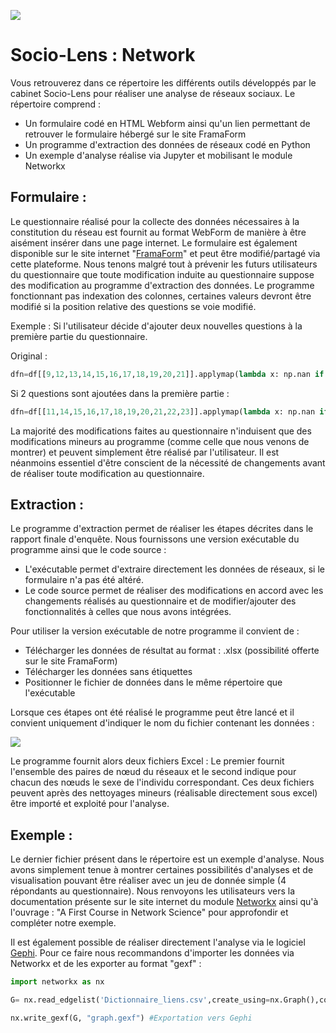 ![](https://nsa40.casimages.com/img/2021/03/20/210320031955219639.png)

# Socio-Lens : Network 

Vous retrouverez dans ce répertoire les différents outils développés par le cabinet Socio-Lens pour réaliser une analyse de réseaux sociaux. 
Le répertoire comprend :

- Un formulaire codé en HTML Webform ainsi qu'un lien permettant de retrouver le formulaire hébergé sur le site FramaForm
- Un programme d'extraction des données de réseaux codé en Python
- Un exemple d'analyse réalise via Jupyter et mobilisant le module Networkx 

## Formulaire : 

Le questionnaire réalisé pour la collecte des données nécessaires à la constitution du réseau est fournit au format WebForm de manière à être aisément insérer dans une page internet. Le formulaire est également disponible sur le site internet "[FramaForm](https://framaforms.org/node/401440/clone/confirm)" et peut être modifié/partagé via cette plateforme. 
Nous tenons malgré tout à prévenir les futurs utilisateurs du questionnaire que toute modification induite au questionnaire suppose des modification au programme d'extraction des données. 
Le programme fonctionnant pas indexation des colonnes, certaines valeurs devront être modifié si la position relative des questions se voie modifié. 

Exemple : Si l'utilisateur décide d'ajouter deux nouvelles questions à la première partie du questionnaire.

Original :

```python
dfn=df[[9,12,13,14,15,16,17,18,19,20,21]].applymap(lambda x: np.nan if x =="Prénom Nom" else x)
```

 Si 2 questions sont ajoutées dans la première partie : 

```python
dfn=df[[11,14,15,16,17,18,19,20,21,22,23]].applymap(lambda x: np.nan if x =="Prénom Nom" else x)
```

La majorité des modifications faites au questionnaire n'induisent que des modifications mineurs au programme (comme celle que nous venons de montrer) et peuvent simplement être réalisé par l'utilisateur. Il est néanmoins essentiel d'être conscient de la nécessité de changements avant de réaliser toute modification au questionnaire. 

## Extraction : 

Le programme d'extraction permet de réaliser les étapes décrites dans le rapport finale d'enquête.
Nous fournissons une version exécutable du programme ainsi que le code source :

- L'exécutable permet d'extraire directement les données de réseaux, si le formulaire n'a pas été altéré. 
- Le code source permet de réaliser des modifications en accord avec les changements réalisés au questionnaire et de modifier/ajouter des fonctionnalités à celles que nous avons intégrées. 

Pour utiliser la version exécutable de notre programme il convient de : 

- Télécharger les données de résultat au format : .xlsx (possibilité offerte sur le site FramaForm)
- Télécharger les données sans étiquettes 
- Positionner le fichier de données dans le même répertoire que l'exécutable 

Lorsque ces étapes ont été réalisé le programme peut être lancé et il convient uniquement d'indiquer le nom du fichier contenant les données : 

![](https://nsa40.casimages.com/img/2021/03/20/210320033044489635.png)

 

Le programme fournit alors deux fichiers Excel : Le premier fournit l'ensemble des paires de nœud du réseaux et le second indique pour chacun des nœuds le sexe de l'individu correspondant. 
Ces deux fichiers peuvent après des nettoyages mineurs (réalisable directement sous excel) être importé et exploité pour l'analyse. 



## Exemple :

Le dernier fichier présent dans le répertoire est un exemple d'analyse. Nous avons simplement tenue à montrer certaines possibilités d'analyses et de visualisation pouvant être réaliser avec un jeu de donnée simple (4 répondants au questionnaire). 
Nous renvoyons les utilisateurs vers la documentation présente sur le site internet du module [Networkx](https://networkx.org/documentation/stable/tutorial.html) ainsi qu'à l'ouvrage : "A First Course in Network Science" pour approfondir et compléter notre exemple.   

Il est également possible de réaliser directement l'analyse via le logiciel [Gephi](https://gephi.org/). Pour ce faire nous recommandons d'importer les données via Networkx et de les exporter au format "gexf" : 

```python
import networkx as nx 

G= nx.read_edgelist('Dictionnaire_liens.csv',create_using=nx.Graph(),comments="node", delimiter=',') #Importation des données

nx.write_gexf(G, "graph.gexf") #Exportation vers Gephi 
```









